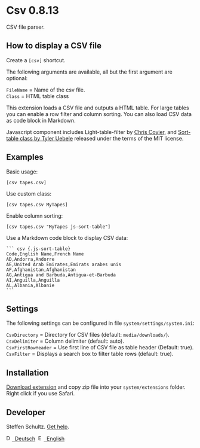 Csv 0.8.13
==========
CSV file parser.

## How to display a CSV file

Create a `[csv]` shortcut. 

The following arguments are available, all but the first argument are optional:

`FileName` = Name of the csv file.   
`Class` = HTML table class

This extension loads a CSV file and outputs a HTML table. For large tables you can enable a row filter and column sorting. You can also load CSV data as code block in Markdown. 

Javascript component includes Light-table-filter by [Chris Coyier](https://codepen.io/chriscoyier/pen/tIuBL), and [Sort-table class by Tyler Uebele](https://github.com/stationer/SortTable) released under the terms of the MIT license. 

## Examples

Basic usage:

    [csv tapes.csv]

Use custom class: 

    [csv tapes.csv MyTapes]

Enable column sorting: 

    [csv tapes.csv "MyTapes js-sort-table"]

Use a Markdown code block to display CSV data: 

    ``` csv {.js-sort-table}
    Code,English Name,French Name
    AD,Andorra,Andorre
    AE,United Arab Emirates,Emirats arabes unis
    AF,Afghanistan,Afghanistan
    AG,Antigua and Barbuda,Antigua-et-Barbuda
    AI,Anguilla,Anguilla
    AL,Albania,Albanie
    ```


## Settings

The following settings can be configured in file `system/settings/system.ini`:

`CsvDirectory` = Directory for CSV files (default: `media/downloads/`).  
`CsvDelimiter` = Column delimiter (default: auto).   
`CsvFirstRowHeader` = Use first line of CSV file as table header (Default: true).  
`CsvFilter` = Displays a search box to filter table rows (default: true).

## Installation

[Download extension](https://github.com/datenstrom/yellow-extensions/raw/master/zip/csv.zip) and copy zip file into your `system/extensions` folder. Right click if you use Safari.

## Developer

Steffen Schultz. [Get help](https://github.com/schulle4u/yellow-extensions-schulle4u/issues).

<p>
<a href="README-de.md"><img src="https://raw.githubusercontent.com/datenstrom/yellow-extensions/master/source/help/language-de.png" width="15" height="15" alt="Deutsch">&nbsp; Deutsch</a>&nbsp;
<a href="README.md"><img src="https://raw.githubusercontent.com/datenstrom/yellow-extensions/master/source/help/language-en.png" width="15" height="15" alt="English">&nbsp; English</a>&nbsp;
</p>
